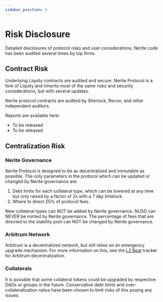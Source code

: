 ```yaml
---
sidebar_position: 6
---
```


# Risk Disclosure

Detailed disclosures of protocol risks and user considerations. Nerite code has been audited several times by top firms.

## Contract Risk 

Underlying Liquity contracts are audited and secure. Nerite Protocol is a fork of Liquity and inherits most of the same risks and security considerations, but with several updates.

Nerite protocol contracts are audited by Sherlock, Recon, and other independent auditors.

Reports are available here: 
- To be released 
- To be released


## Centralization Risk

### Nerite Governance
Nerite Protocol is designed to be as decentralized and immutable as possible. The only parameters in the protocol which can be updated or changed by Nerite governance are:
1. Debt limits for each collateral type, which can be lowered at any time but only raised by a factor of 2x with a 7 day timelock.
2. Where to direct 25% of protocol fees. 

New collateral types can NOT be added by Nerite governance. 
NUSD can NEVER be minted by Nerite governance.
The percentage of fees that are directed to the stability pool can NOT be changed by Nerite governance.

### Arbitrum Network
Arbitrum is a decentralized network, but still relies on an emergency upgrade mechanism. For more information on this, see the [L2 Beat](https://l2beat.com/scaling/projects/arbitrum) tracker for Arbitrum decentralization.

### Collaterals

It is possible that some collateral tokens could be upgraded by respective DAOs or groups in the future. Conservative debt limits and over-collateralization ratios have been chosen to limit risks of this posing any issues.











